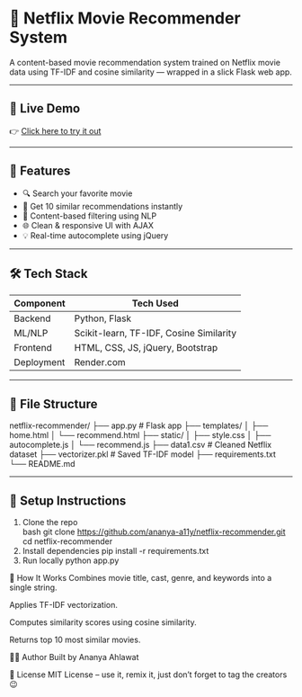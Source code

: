 # 🍿 Netflix Movie Recommender System

A content-based movie recommendation system trained on Netflix movie data using TF-IDF and cosine similarity — wrapped in a slick Flask web app.

---

## 🚀 Live Demo

👉 [Click here to try it out](https://netflix-recommender-pnp0.onrender.com)

---

## 🎯 Features

- 🔍 Search your favorite movie
- 🤖 Get 10 similar recommendations instantly
- 🧠 Content-based filtering using NLP
- 🌐 Clean & responsive UI with AJAX
- 💡 Real-time autocomplete using jQuery

---

## 🛠️ Tech Stack

| Component       | Tech Used                        |
|----------------|----------------------------------|
| Backend         | Python, Flask                    |
| ML/NLP          | Scikit-learn, TF-IDF, Cosine Similarity |
| Frontend        | HTML, CSS, JS, jQuery, Bootstrap |
| Deployment      | Render.com                       |

---

## 📁 File Structure

netflix-recommender/
├── app.py # Flask app
├── templates/
│ ├── home.html
│ └── recommend.html
├── static/
│ ├── style.css
│ ├── autocomplete.js
│ └── recommend.js
├── data1.csv # Cleaned Netflix dataset
├── vectorizer.pkl # Saved TF-IDF model
├── requirements.txt
└── README.md

---

## 🔧 Setup Instructions

1. Clone the repo  
   bash
   git clone https://github.com/ananya-a11y/netflix-recommender.git
   cd netflix-recommender
2. Install dependencies
   pip install -r requirements.txt
3. Run locally
   python app.py


🧠 How It Works
Combines movie title, cast, genre, and keywords into a single string.

Applies TF-IDF vectorization.

Computes similarity scores using cosine similarity.

Returns top 10 most similar movies.

👨‍💻 Author
Built by Ananya Ahlawat

🧿 License
MIT License – use it, remix it, just don’t forget to tag the creators 😉
